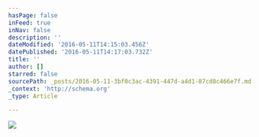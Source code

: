 ```yaml
---
hasPage: false
inFeed: true
inNav: false
description: ''
dateModified: '2016-05-11T14:15:03.456Z'
datePublished: '2016-05-11T14:17:03.732Z'
title: ''
author: []
starred: false
sourcePath: _posts/2016-05-11-3bf0c3ac-4391-447d-a4d1-87cd8c466e7f.md
_context: 'http://schema.org'
_type: Article

---
```

![](https://the-grid-user-content.s3-us-west-2.amazonaws.com/4e89e43c-ca7e-4153-890d-e49326d3d610.jpg)